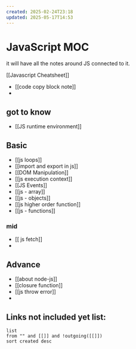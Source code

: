 ```yaml
---
created: 2025-02-24T23:18
updated: 2025-05-17T14:53
---
```

# JavaScript MOC

it will have all the notes around JS connected to it.

[[Javascript Cheatsheet]]
- [[code copy block note]]
- 

## got to know

- [[JS runtime environment]]
## Basic


- [[js loops]]
- [[import and export in js]]
- [[DOM Manipulation]]
- [[js execution context]]
- [[JS Events]]
- [[js - array]]
- [[js - objects]]
- [[js higher order function]]
- [[js - functions]]


### mid

- [[ js fetch]]
- 


## Advance

- [[about node-js]]
- [[closure function]]
- [[js throw error]]
- 


## **Links not included yet list:**
```dataview
list
from "" and [[]] and !outgoing([[]])
sort created desc
```
